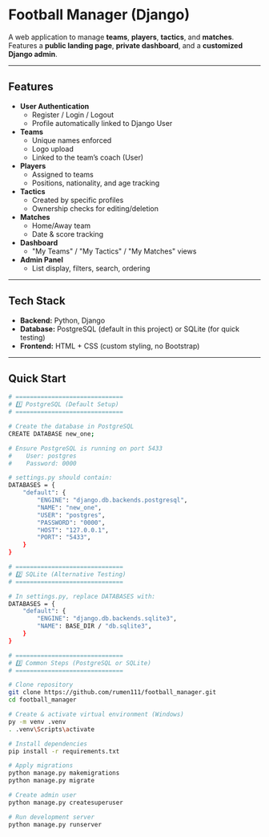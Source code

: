 # **Football Manager (Django)**  

A web application to manage **teams**, **players**, **tactics**, and **matches**.  
Features a **public landing page**, **private dashboard**, and a **customized Django admin**.  

---

## **Features**  

- **User Authentication**  
  - Register / Login / Logout  
  - Profile automatically linked to Django User  
- **Teams**  
  - Unique names enforced  
  - Logo upload  
  - Linked to the team’s coach (User)  
- **Players**  
  - Assigned to teams  
  - Positions, nationality, and age tracking  
- **Tactics**  
  - Created by specific profiles  
  - Ownership checks for editing/deletion  
- **Matches**  
  - Home/Away team  
  - Date & score tracking  
- **Dashboard**  
  - "My Teams" / "My Tactics" / "My Matches" views  
- **Admin Panel**  
  - List display, filters, search, ordering  

---

## **Tech Stack**  

- **Backend:** Python, Django  
- **Database:** PostgreSQL (default in this project) or SQLite (for quick testing)  
- **Frontend:** HTML + CSS (custom styling, no Bootstrap)  

---

## **Quick Start**  

```bash
# ==============================
# 1️⃣ PostgreSQL (Default Setup)
# ==============================

# Create the database in PostgreSQL
CREATE DATABASE new_one;

# Ensure PostgreSQL is running on port 5433
#    User: postgres  
#    Password: 0000  

# settings.py should contain:
DATABASES = {
    "default": {
        "ENGINE": "django.db.backends.postgresql",
        "NAME": "new_one",
        "USER": "postgres",
        "PASSWORD": "0000",
        "HOST": "127.0.0.1",
        "PORT": "5433",
    }
}

# ==============================
# 2️⃣ SQLite (Alternative Testing)
# ==============================

# In settings.py, replace DATABASES with:
DATABASES = {
    "default": {
        "ENGINE": "django.db.backends.sqlite3",
        "NAME": BASE_DIR / "db.sqlite3",
    }
}

# ==============================
# 3️⃣ Common Steps (PostgreSQL or SQLite)
# ==============================

# Clone repository
git clone https://github.com/rumen111/football_manager.git
cd football_manager

# Create & activate virtual environment (Windows)
py -m venv .venv
. .venv\Scripts\activate

# Install dependencies
pip install -r requirements.txt

# Apply migrations
python manage.py makemigrations
python manage.py migrate

# Create admin user
python manage.py createsuperuser

# Run development server
python manage.py runserver